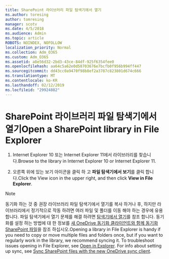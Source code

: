 ```yaml
---
title: SharePoint 라이브러리 파일 탐색기에서 열기
ms.author: toresing
author: tomresing
manager: scotv
ms.date: 4/5/2018
ms.audience: Admin
ms.topic: article
ROBOTS: NOINDEX, NOFOLLOW
localization_priority: Normal
ms.collection: Adm_O365
ms.custom: Adm_O365
ms.assetid: a8e56d32-2bd3-43ce-84df-925f6354fee0
ms.openlocfilehash: aa64c5a62e0d58703676e7bcfb0f956b994ff447
ms.sourcegitcommit: dd43cc0a9470f98b8ef2a3787c823801d674c666
ms.translationtype: MT
ms.contentlocale: ko-KR
ms.lasthandoff: 02/12/2019
ms.locfileid: "29924882"
---
```

# <a name="open-a-sharepoint-library-in-file-explorer"></a><span data-ttu-id="47d43-102">SharePoint 라이브러리 파일 탐색기에서 열기</span><span class="sxs-lookup"><span data-stu-id="47d43-102">Open a SharePoint library in File Explorer</span></span>

1. <span data-ttu-id="47d43-103">Internet Explorer 10 또는 Internet Explorer 11에서 라이브러리를 찾습니다.</span><span class="sxs-lookup"><span data-stu-id="47d43-103">Browse to the library in Internet Explorer 10 or Internet Explorer 11.</span></span> 
    
2. <span data-ttu-id="47d43-104">오른쪽 위에 있는 보기 아이콘을 클릭 하 고 **파일 탐색기에서 보기**를 클릭 합니다.</span><span class="sxs-lookup"><span data-stu-id="47d43-104">Click the View icon in the upper right, and then click **View in File Explorer**.</span></span>
    
> [!NOTE]
> <span data-ttu-id="47d43-p101">동기화 하는 것 중 권장 라이브러리 파일 탐색기에서 열기를 복사 하거나 후, 하지만 라이브러리에서 정기적으로 작동 하려면 여러 파일 및 폴더를 이동 해야 하는 경우에 유용 합니다. 파일 탐색기에서 열기 문제를 해결 하려면 [탐색기에서 열기](https://go.microsoft.com/fwlink/?linkid=871665)를 참조 합니다. 동기화를 설정 하는 방법에 대 한 정보를 [새 OneDrive 동기화 클라이언트와 함께 동기화 SharePoint 파일](https://go.microsoft.com/fwlink/?linkid=871666)을 참조 하십시오.</span><span class="sxs-lookup"><span data-stu-id="47d43-p101">Opening a library in File Explorer is handy if you need to copy or move multiple files and folders once, but if you want to regularly work in the library, we recommend syncing it. To troubleshoot issues opening in File Explorer, see [Open in Explorer](https://go.microsoft.com/fwlink/?linkid=871665). For info about setting up sync, see [Sync SharePoint files with the new OneDrive sync client](https://go.microsoft.com/fwlink/?linkid=871666).</span></span> 
  

